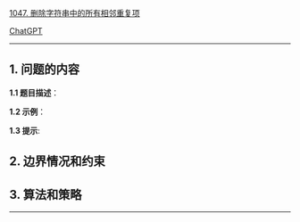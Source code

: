 [1047. 删除字符串中的所有相邻重复项](https://leetcode.cn/problems/remove-all-adjacent-duplicates-in-string)

[ChatGPT](chat.openai.com)

---

## 1. 问题的内容
**1.1 题目描述**：

**1.2 示例**：

**1.3 提示**:

## 2. 边界情况和约束


## 3. 算法和策略

---

